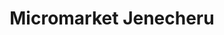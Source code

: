 ---
title: "Micromarket Jenecheru"
url: /santa-cruz-de-la-sierra/micromarket-jenecheru/
shop: Lebensmittel
---